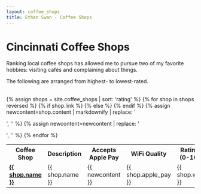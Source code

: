 ```yaml
---
layout: coffee_shops
title: Ethan Swan - Coffee Shops
---
```


# Cincinnati Coffee Shops

Ranking local coffee shops has allowed me to pursue two of my favorite hobbies: visiting cafés and complaining about things.

The following are arranged from highest- to lowest-rated.
<br><br>

<table>
<!--Headers-->
<tr>
<th>Coffee Shop</th>
<th>Description</th>
<th>Accepts Apple Pay</th>
<th>WiFi Quality</th>
<th>Rating (0-10)</th>
</tr>
<!--One row per coffee shop-->
{% assign shops = site.coffee_shops | sort: 'rating' %}
{% for shop in shops reversed %}
<tr>
    {% if shop.link %}
        <td><b><a href="{{ shop.link }}">{{ shop.name }}</a></b></td>
    {% else %}
        <td>{{ shop.name }}</td>
    {% endif %}
    <!--The content comes in with <p> tags that mess up formatting. Remove-->
    {% assign newcontent=shop.content | markdownify | replace: '<p>', '' %}
    {% assign newcontent=newcontent | replace: '</p>', '' %}
    <td>{{ newcontent }}</td>
    <td>{{ shop.apple_pay }}</td>
    <td>{{ shop.wifi }}</td>
    <td>{{ shop.rating }}</td>
</tr>
{% endfor %}
</table>
